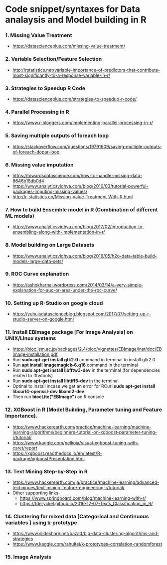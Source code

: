 # Code snippet/syntaxes for Data analaysis and Model building in R

### 1. Missing Value Treatment
  - https://datascienceplus.com/missing-value-treatment/

### 2. Variable Selection/Feature Selection
  - http://rstatistics.net/variable-importance-of-predictors-that-contribute-most-significantly-to-a-response-variable-in-r/

### 3. Strategies to Speedup R Code
  - https://datascienceplus.com/strategies-to-speedup-r-code/

### 4. Parallel Processing in R
  - https://www.r-bloggers.com/implementing-parallel-processing-in-r/

### 5. Saving multiple outputs of foreach loop
  - https://stackoverflow.com/questions/19791609/saving-multiple-outputs-of-foreach-dopar-loop

### 6. Missing value imputation
  - https://towardsdatascience.com/how-to-handle-missing-data-8646b18db0d4
  - https://www.analyticsvidhya.com/blog/2016/03/tutorial-powerful-packages-imputing-missing-values/
  - http://r-statistics.co/Missing-Value-Treatment-With-R.html

### 7. How to build Ensemble model in R (Combination of different ML models)
  - https://www.analyticsvidhya.com/blog/2017/02/introduction-to-ensembling-along-with-implementation-in-r/

### 8. Model building on Large Datasets
  - https://www.analyticsvidhya.com/blog/2016/05/h2o-data-table-build-models-large-data-sets/

### 9. ROC Curve explanation
  - https://ashokharnal.wordpress.com/2014/03/14/a-very-simple-explanation-for-auc-or-area-under-the-roc-curve/

### 10. Setting up R-Studio on google cloud
  - https://yuhuisdatascienceblog.blogspot.com/2017/07/setting-up-r-studio-server-on-google.html

### 11. Install EBImage package [For Image Analysis] on UNIX/Linux systems
  - https://bioc.ism.ac.jp/packages/2.4/bioc/vignettes/EBImage/inst/doc/EBImage-installation.pdf
  - Run **sudo apt-get install gtk2.0** command in terminal to install gtk2.0
  - Run **apt install imagemagick-6.q16** command in the terminal
  - Run **sudo apt-get install libfftw3-dev** in the terminal (for dependencies related to fftwtools)
  - Run **sudo apt-get install libtiff5-dev** in the terminal
  - Optinal to install incase we get an error for RCurl **sudo apt-get install libcurl4-openssl-dev libxml2-dev**
  - Then run **biocLite("EBImage")** on R console

### 12. XGBoost in R (Model Building, Parameter tuning and Feature Importance).
  - https://www.hackerearth.com/practice/machine-learning/machine-learning-algorithms/beginners-tutorial-on-xgboost-parameter-tuning-r/tutorial/
  - https://www.kaggle.com/pelkoja/visual-xgboost-tuning-with-caret/report
  - https://xgboost.readthedocs.io/en/latest/R-package/xgboostPresentation.html

### 13. Text Mining Step-by-Step in R
  - https://www.hackerearth.com/ja/practice/machine-learning/advanced-techniques/text-mining-feature-engineering-r/tutorial/
  - Other supporting links-
    - https://www.springboard.com/blog/machine-learning-with-r/
    - https://fderyckel.github.io/2016-12-07-Texts_Classification_in_R/
    
### 14. Clustering for mixed data [Categorical and Continuous variables ] using k-prototype
  - https://www.slideshare.net/bazad/big-data-clustering-algorithms-and-strategies
  - https://www.kaggle.com/rahultej/k-prototypes-correlation-randomforest

### 15. Image Analysis
